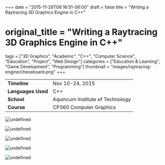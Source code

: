 +++
date = "2015-11-28T06:16:51-06:00"
draft = false
title = "Writing a Raytracing 3D Graphics Engine in C++"
# original_title = "Writing a Raytracing 3D Graphics Engine in C++"
tags = ["3D Graphics", "Academic", "C++", "Computer Science", "Education", "Project", "Web Design"]
categories = ["Education & Learning", "Game Development", "Programming"]
thumbnail = "images/raytracing-engine/chessboard.png"
+++

| | |
| --- | --- |
| **Timeline** | Nov 10-24, 2015 |
| **Languages Used** | C++ |
| **School** | Aquincum Institute of Technology |
| **Course** | CP360 Computer Graphics |

![undefined](../../images/raytracing-engine/cylinder.png)

![undefined](../../images/raytracing-engine/gray.png)

![undefined](../../images/raytracing-engine/dielectric.png)

![undefined](../../images/raytracing-engine/chesspieces.png)

![undefined](../../images/raytracing-engine/chessboard.png)
